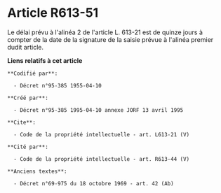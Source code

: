 # Article R613-51

Le délai prévu à l'alinéa 2 de l'article L. 613-21 est de quinze jours à compter de la date de la signature de la saisie
prévue à l'alinéa premier dudit article.

**Liens relatifs à cet article**

	**Codifié par**:

	  - Décret n°95-385 1955-04-10

	**Créé par**:

	  - Décret n°95-385 1995-04-10 annexe JORF 13 avril 1995

	**Cite**:

	  - Code de la propriété intellectuelle - art. L613-21 (V)

	**Cité par**:

	  - Code de la propriété intellectuelle - art. R613-44 (V)

	**Anciens textes**:

	  - Décret n°69-975 du 18 octobre 1969 - art. 42 (Ab)
